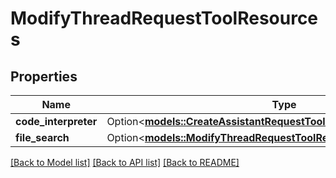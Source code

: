 # ModifyThreadRequestToolResources

## Properties

Name | Type | Description | Notes
------------ | ------------- | ------------- | -------------
**code_interpreter** | Option<[**models::CreateAssistantRequestToolResourcesCodeInterpreter**](CreateAssistantRequest_tool_resources_code_interpreter.md)> |  | [optional]
**file_search** | Option<[**models::ModifyThreadRequestToolResourcesFileSearch**](ModifyThreadRequest_tool_resources_file_search.md)> |  | [optional]

[[Back to Model list]](../README.md#documentation-for-models) [[Back to API list]](../README.md#documentation-for-api-endpoints) [[Back to README]](../README.md)


